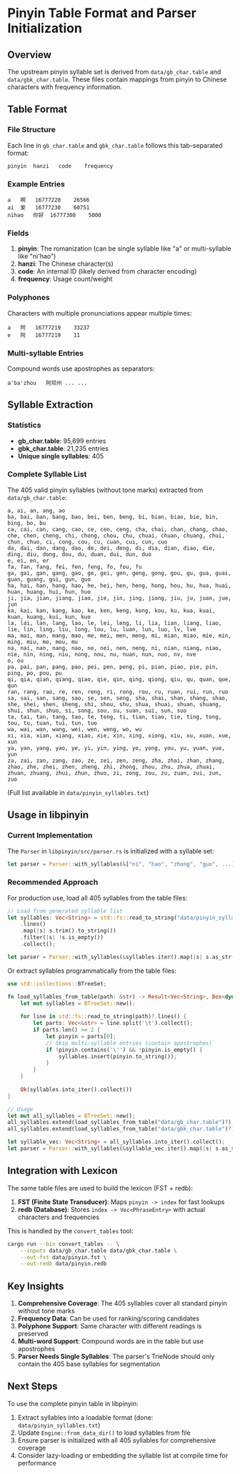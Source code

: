 # Pinyin Table Format and Parser Initialization

## Overview

The upstream pinyin syllable set is derived from `data/gb_char.table` and `data/gbk_char.table`. These files contain mappings from pinyin to Chinese characters with frequency information.

## Table Format

### File Structure
Each line in `gb_char.table` and `gbk_char.table` follows this tab-separated format:

```
pinyin	hanzi	code	frequency
```

### Example Entries
```
a	啊	16777220	26566
ai	爱	16777230	60751
nihao	你好	16777300	5000
```

### Fields
1. **pinyin**: The romanization (can be single syllable like "a" or multi-syllable like "ni'hao")
2. **hanzi**: The Chinese character(s)
3. **code**: An internal ID (likely derived from character encoding)
4. **frequency**: Usage count/weight

### Polyphones
Characters with multiple pronunciations appear multiple times:
```
a	阿	16777219	33237
e	阿	16777219	11
```

### Multi-syllable Entries
Compound words use apostrophes as separators:
```
a'ba'zhou	阿坝州	...	...
```

## Syllable Extraction

### Statistics
- **gb_char.table**: 95,699 entries
- **gbk_char.table**: 21,235 entries  
- **Unique single syllables**: 405

### Complete Syllable List

The 405 valid pinyin syllables (without tone marks) extracted from `data/gb_char.table`:

```
a, ai, an, ang, ao
ba, bai, ban, bang, bao, bei, ben, beng, bi, bian, biao, bie, bin, bing, bo, bu
ca, cai, can, cang, cao, ce, cen, ceng, cha, chai, chan, chang, chao, che, chen, cheng, chi, chong, chou, chu, chuai, chuan, chuang, chui, chun, chuo, ci, cong, cou, cu, cuan, cui, cun, cuo
da, dai, dan, dang, dao, de, dei, deng, di, dia, dian, diao, die, ding, diu, dong, dou, du, duan, dui, dun, duo
e, ei, en, er
fa, fan, fang, fei, fen, feng, fo, fou, fu
ga, gai, gan, gang, gao, ge, gei, gen, geng, gong, gou, gu, gua, guai, guan, guang, gui, gun, guo
ha, hai, han, hang, hao, he, hei, hen, heng, hong, hou, hu, hua, huai, huan, huang, hui, hun, huo
ji, jia, jian, jiang, jiao, jie, jin, jing, jiong, jiu, ju, juan, jue, jun
ka, kai, kan, kang, kao, ke, ken, keng, kong, kou, ku, kua, kuai, kuan, kuang, kui, kun, kuo
la, lai, lan, lang, lao, le, lei, leng, li, lia, lian, liang, liao, lie, lin, ling, liu, long, lou, lu, luan, lun, luo, lv, lve
ma, mai, man, mang, mao, me, mei, men, meng, mi, mian, miao, mie, min, ming, miu, mo, mou, mu
na, nai, nan, nang, nao, ne, nei, nen, neng, ni, nian, niang, niao, nie, nin, ning, niu, nong, nou, nu, nuan, nun, nuo, nv, nve
o, ou
pa, pai, pan, pang, pao, pei, pen, peng, pi, pian, piao, pie, pin, ping, po, pou, pu
qi, qia, qian, qiang, qiao, qie, qin, qing, qiong, qiu, qu, quan, que, qun
ran, rang, rao, re, ren, reng, ri, rong, rou, ru, ruan, rui, run, ruo
sa, sai, san, sang, sao, se, sen, seng, sha, shai, shan, shang, shao, she, shei, shen, sheng, shi, shou, shu, shua, shuai, shuan, shuang, shui, shun, shuo, si, song, sou, su, suan, sui, sun, suo
ta, tai, tan, tang, tao, te, teng, ti, tian, tiao, tie, ting, tong, tou, tu, tuan, tui, tun, tuo
wa, wai, wan, wang, wei, wen, weng, wo, wu
xi, xia, xian, xiang, xiao, xie, xin, xing, xiong, xiu, xu, xuan, xue, xun
ya, yan, yang, yao, ye, yi, yin, ying, yo, yong, you, yu, yuan, yue, yun
za, zai, zan, zang, zao, ze, zei, zen, zeng, zha, zhai, zhan, zhang, zhao, zhe, zhei, zhen, zheng, zhi, zhong, zhou, zhu, zhua, zhuai, zhuan, zhuang, zhui, zhun, zhuo, zi, zong, zou, zu, zuan, zui, zun, zuo
```

(Full list available in `data/pinyin_syllables.txt`)

## Usage in libpinyin

### Current Implementation

The `Parser` in `libpinyin/src/parser.rs` is initialized with a syllable set:

```rust
let parser = Parser::with_syllables(&["ni", "hao", "zhong", "guo", ...]);
```

### Recommended Approach

For production use, load all 405 syllables from the table files:

```rust
// Load from generated syllable list
let syllables: Vec<String> = std::fs::read_to_string("data/pinyin_syllables.txt")?
    .lines()
    .map(|s| s.trim().to_string())
    .filter(|s| !s.is_empty())
    .collect();

let parser = Parser::with_syllables(&syllables.iter().map(|s| s.as_str()).collect::<Vec<_>>());
```

Or extract syllables programmatically from the table files:

```rust
use std::collections::BTreeSet;

fn load_syllables_from_table(path: &str) -> Result<Vec<String>, Box<dyn Error>> {
    let mut syllables = BTreeSet::new();
    
    for line in std::fs::read_to_string(path)?.lines() {
        let parts: Vec<&str> = line.split('\t').collect();
        if parts.len() >= 2 {
            let pinyin = parts[0];
            // Skip multi-syllable entries (contain apostrophes)
            if !pinyin.contains('\'') && !pinyin.is_empty() {
                syllables.insert(pinyin.to_string());
            }
        }
    }
    
    Ok(syllables.into_iter().collect())
}

// Usage
let mut all_syllables = BTreeSet::new();
all_syllables.extend(load_syllables_from_table("data/gb_char.table")?);
all_syllables.extend(load_syllables_from_table("data/gbk_char.table")?);

let syllable_vec: Vec<String> = all_syllables.into_iter().collect();
let parser = Parser::with_syllables(&syllable_vec.iter().map(|s| s.as_str()).collect::<Vec<_>>());
```

## Integration with Lexicon

The same table files are used to build the lexicon (FST + redb):

1. **FST (Finite State Transducer)**: Maps `pinyin -> index` for fast lookups
2. **redb (Database)**: Stores `index -> Vec<PhraseEntry>` with actual characters and frequencies

This is handled by the `convert_tables` tool:

```bash
cargo run --bin convert_tables -- \
    --inputs data/gb_char.table data/gbk_char.table \
    --out-fst data/pinyin.fst \
    --out-redb data/pinyin.redb
```

## Key Insights

1. **Comprehensive Coverage**: The 405 syllables cover all standard pinyin without tone marks
2. **Frequency Data**: Can be used for ranking/scoring candidates
3. **Polyphone Support**: Same character with different readings is preserved
4. **Multi-word Support**: Compound words are in the table but use apostrophes
5. **Parser Needs Single Syllables**: The parser's TrieNode should only contain the 405 base syllables for segmentation

## Next Steps

To use the complete pinyin table in libpinyin:

1. Extract syllables into a loadable format (done: `data/pinyin_syllables.txt`)
2. Update `Engine::from_data_dir()` to load syllables from file
3. Ensure parser is initialized with all 405 syllables for comprehensive coverage
4. Consider lazy-loading or embedding the syllable list at compile time for performance
